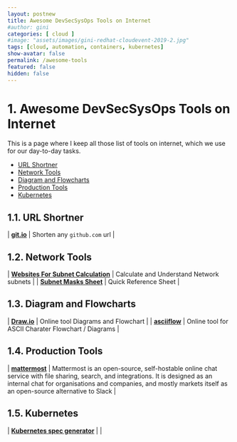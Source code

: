 ```yaml
---
layout: postnew
title: Awesome DevSecSysOps Tools on Internet
#author: gini
categories: [ cloud ]
#image: "assets/images/gini-redhat-cloudevent-2019-2.jpg"
tags: [cloud, automation, containers, kubernetes]
show-avatar: false
permalink: /awesome-tools
featured: false
hidden: false
---
```


# 1. Awesome DevSecSysOps Tools on Internet

This is a page where I keep all those list of tools on internet, which we use for our day-to-day tasks.

<!-- TOC depthfrom:2 orderedlist:false -->

- [URL Shortner](#url-shortner)
- [Network Tools](#network-tools)
- [Diagram and Flowcharts](#diagram-and-flowcharts)
- [Production Tools](#production-tools)
- [Kubernetes](#kubernetes)

<!-- /TOC -->

## 1.1. URL Shortner

| **[git.io](https://git.io/)** | Shorten any `github.com` url |

## 1.2. Network Tools

| **[Websites For Subnet Calculation](https://www.techbeatly.com/2018/01/4-websites-you-can-use-for-subnet-calculation.html)** | Calculate and Understand Network subnets | 
| **[Subnet Masks Sheet](https://www.techbeatly.com/2015/10/subnet-mask-information-quick-reference-sheet.html/)** | Quick Reference Sheet |

## 1.3. Diagram and Flowcharts

| **[Draw.io](https://www.draw.io/)** | Online tool Diagrams and Flowchart |
| **[asciiflow](http://asciiflow.com/)** | Online tool for ASCII Charater Flowchart / Diagrams |

## 1.4. Production Tools 

| **[mattermost](https://mattermost.com/)** | Mattermost is an open-source, self-hostable online chat service with file sharing, search, and integrations. It is designed as an internal chat for organisations and companies, and mostly markets itself as an open-source alternative to Slack |

## 1.5. Kubernetes
| **[Kubernetes spec generator](https://install.portworx.com)** |  | 
